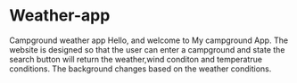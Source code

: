 # Weather-app
Campground weather app
Hello, and welcome to My campground App. 
The website is designed so that the user can enter a campground and
state the search button will return the weather,wind conditon and 
temperatrue conditions. The background changes based on the weather conditions. 
